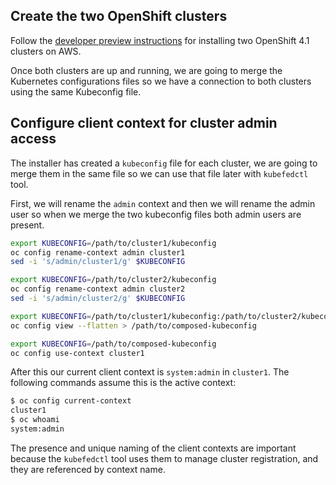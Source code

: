 


<a id="markdown-create-the-two-openshift-clusters" name="create-the-two-openshift-clusters"></a>
## Create the two OpenShift clusters

Follow the [developer preview instructions](https://cloud.redhat.com/openshift/install) for installing two OpenShift 4.1 clusters on AWS.

Once both clusters are up and running, we are going to merge the Kubernetes configurations files so we have a connection to both clusters using the same Kubeconfig file.

<a id="markdown-configure-client-context-for-cluster-admin-access" name="configure-client-context-for-cluster-admin-access"></a>
## Configure client context for cluster admin access

The installer has created a `kubeconfig` file for each cluster, we are going to merge them in the same file so we can use that file later with `kubefedctl` tool.

First, we will rename the `admin` context and then we will rename the admin user so when we merge the two kubeconfig files both admin users are present.

~~~sh
export KUBECONFIG=/path/to/cluster1/kubeconfig
oc config rename-context admin cluster1
sed -i 's/admin/cluster1/g' $KUBECONFIG

export KUBECONFIG=/path/to/cluster2/kubeconfig
oc config rename-context admin cluster2
sed -i 's/admin/cluster2/g' $KUBECONFIG

export KUBECONFIG=/path/to/cluster1/kubeconfig:/path/to/cluster2/kubeconfig
oc config view --flatten > /path/to/composed-kubeconfig

export KUBECONFIG=/path/to/composed-kubeconfig
oc config use-context cluster1
~~~

After this our current client context is `system:admin` in `cluster1`. The
following commands assume this is the active context:

~~~sh
$ oc config current-context
cluster1
$ oc whoami
system:admin
~~~

The presence and unique naming of the client contexts are important because the `kubefedctl` tool uses them to manage cluster registration, and they are referenced by context name.
